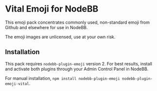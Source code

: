 # Vital Emoji for NodeBB

This emoji pack concentrates commonly used, non-standard emoji from Github and elsewhere for use in NodeBB.

The emoji images are unlicensed, use at your own risk.

## Installation

This pack requires `nodebb-plugin-emoji` version 2. For best results, install and activate both plugins through your Admin Control Panel in NodeBB.

For manual installation, `npm install nodebb-plugin-emoji nodebb-plugin-emoji-vital`.